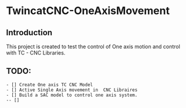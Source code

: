 # TwincatCNC-OneAxisMovement
## Introduction
  This project is created to test the control of One axis motion and control with TC - CNC Libraries. 
  
 ## TODO:
    - [] Create One axis TC CNC Model
    - [] Active Single Axis movement in  CNC Libraires
    - [] Build a SAC model to control one axis system. 
    -- []  
